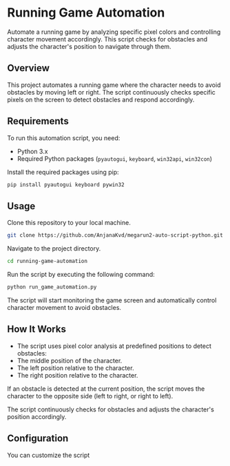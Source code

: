 # Running Game Automation

Automate a running game by analyzing specific pixel colors and controlling character movement accordingly. This script checks for obstacles and adjusts the character's position to navigate through them.

## Overview

This project automates a running game where the character needs to avoid obstacles by moving left or right. The script continuously checks specific pixels on the screen to detect obstacles and respond accordingly.

## Requirements

To run this automation script, you need:

- Python 3.x
- Required Python packages (`pyautogui`, `keyboard`, `win32api`, `win32con`)

Install the required packages using pip:

```bash
pip install pyautogui keyboard pywin32
```

## Usage
Clone this repository to your local machine.
```bash
git clone https://github.com/AnjanaKvd/megarun2-auto-script-python.git
```
Navigate to the project directory.
```bash
cd running-game-automation
```
Run the script by executing the following command:
```bash
python run_game_automation.py
```
The script will start monitoring the game screen and automatically control character movement to avoid obstacles.
## How It Works
- The script uses pixel color analysis at predefined positions to detect obstacles:
- The middle position of the character.
- The left position relative to the character.
- The right position relative to the character.

If an obstacle is detected at the current position, the script moves the character to the opposite side (left to right, or right to left).

The script continuously checks for obstacles and adjusts the character's position accordingly.

## Configuration
You can customize the script 

